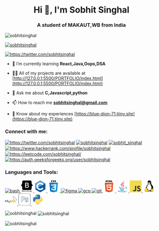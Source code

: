 <h1 align="center">Hi 👋, I'm Sobhit Singhal</h1>
<h3 align="center">A student of MAKAUT,WB from India</h3>

<p align="left"> <img src="https://komarev.com/ghpvc/?username=sobhitsinghal&label=Profile%20views&color=0e75b6&style=flat" alt="sobhitsinghal" /> </p>

<p align="left"> <a href="https://github.com/ryo-ma/github-profile-trophy"><img src="https://github-profile-trophy.vercel.app/?username=sobhitsinghal" alt="sobhitsinghal" /></a> </p>

<p align="left"> <a href="https://twitter.com/https://twitter.com/sobhitsinghal" target="blank"><img src="https://img.shields.io/twitter/follow/https://twitter.com/sobhitsinghal?logo=twitter&style=for-the-badge" alt="https://twitter.com/sobhitsinghal" /></a> </p>

- 🌱 I’m currently learning **React,Java,Oops,DSA**

- 👨‍💻 All of my projects are available at [http://127.0.0.1:5500/PORTFOLIO/index.html](http://127.0.0.1:5500/PORTFOLIO/index.html)

- 💬 Ask me about **C,Javascript,python**

- 📫 How to reach me **sobhitsinghal@gmail.com**

- 📄 Know about my experiences [https://blue-dion-71.tiiny.site](https://blue-dion-71.tiiny.site)

<h3 align="left">Connect with me:</h3>
<p align="left">
<a href="https://twitter.com/https://twitter.com/sobhitsinghal" target="blank"><img align="center" src="https://raw.githubusercontent.com/rahuldkjain/github-profile-readme-generator/master/src/images/icons/Social/twitter.svg" alt="https://twitter.com/sobhitsinghal" height="30" width="40" /></a>
<a href="https://linkedin.com/in/sobhitsinghal" target="blank"><img align="center" src="https://raw.githubusercontent.com/rahuldkjain/github-profile-readme-generator/master/src/images/icons/Social/linked-in-alt.svg" alt="sobhitsinghal" height="30" width="40" /></a>
<a href="https://instagram.com/sobhit_singhal" target="blank"><img align="center" src="https://raw.githubusercontent.com/rahuldkjain/github-profile-readme-generator/master/src/images/icons/Social/instagram.svg" alt="sobhit_singhal" height="30" width="40" /></a>
<a href="https://www.hackerrank.com/https://www.hackerrank.com/profile/sobhitsinghal" target="blank"><img align="center" src="https://raw.githubusercontent.com/rahuldkjain/github-profile-readme-generator/master/src/images/icons/Social/hackerrank.svg" alt="https://www.hackerrank.com/profile/sobhitsinghal" height="30" width="40" /></a>
<a href="https://www.leetcode.com/https://leetcode.com/sobhitsinghal/" target="blank"><img align="center" src="https://raw.githubusercontent.com/rahuldkjain/github-profile-readme-generator/master/src/images/icons/Social/leet-code.svg" alt="https://leetcode.com/sobhitsinghal/" height="30" width="40" /></a>
<a href="https://auth.geeksforgeeks.org/user/https://auth.geeksforgeeks.org/user/sobhitsinghal" target="blank"><img align="center" src="https://raw.githubusercontent.com/rahuldkjain/github-profile-readme-generator/master/src/images/icons/Social/geeks-for-geeks.svg" alt="https://auth.geeksforgeeks.org/user/sobhitsinghal" height="30" width="40" /></a>
</p>

<h3 align="left">Languages and Tools:</h3>
<p align="left"> <a href="https://www.gnu.org/software/bash/" target="_blank" rel="noreferrer"> <img src="https://www.vectorlogo.zone/logos/gnu_bash/gnu_bash-icon.svg" alt="bash" width="40" height="40"/> </a> <a href="https://getbootstrap.com" target="_blank" rel="noreferrer"> <img src="https://raw.githubusercontent.com/devicons/devicon/master/icons/bootstrap/bootstrap-plain-wordmark.svg" alt="bootstrap" width="40" height="40"/> </a> <a href="https://www.cprogramming.com/" target="_blank" rel="noreferrer"> <img src="https://raw.githubusercontent.com/devicons/devicon/master/icons/c/c-original.svg" alt="c" width="40" height="40"/> </a> <a href="https://www.w3schools.com/css/" target="_blank" rel="noreferrer"> <img src="https://raw.githubusercontent.com/devicons/devicon/master/icons/css3/css3-original-wordmark.svg" alt="css3" width="40" height="40"/> </a> <a href="https://www.figma.com/" target="_blank" rel="noreferrer"> <img src="https://www.vectorlogo.zone/logos/figma/figma-icon.svg" alt="figma" width="40" height="40"/> </a> <a href="https://cloud.google.com" target="_blank" rel="noreferrer"> <img src="https://www.vectorlogo.zone/logos/google_cloud/google_cloud-icon.svg" alt="gcp" width="40" height="40"/> </a> <a href="https://git-scm.com/" target="_blank" rel="noreferrer"> <img src="https://www.vectorlogo.zone/logos/git-scm/git-scm-icon.svg" alt="git" width="40" height="40"/> </a> <a href="https://www.w3.org/html/" target="_blank" rel="noreferrer"> <img src="https://raw.githubusercontent.com/devicons/devicon/master/icons/html5/html5-original-wordmark.svg" alt="html5" width="40" height="40"/> </a> <a href="https://www.java.com" target="_blank" rel="noreferrer"> <img src="https://raw.githubusercontent.com/devicons/devicon/master/icons/java/java-original.svg" alt="java" width="40" height="40"/> </a> <a href="https://developer.mozilla.org/en-US/docs/Web/JavaScript" target="_blank" rel="noreferrer"> <img src="https://raw.githubusercontent.com/devicons/devicon/master/icons/javascript/javascript-original.svg" alt="javascript" width="40" height="40"/> </a> <a href="https://www.linux.org/" target="_blank" rel="noreferrer"> <img src="https://raw.githubusercontent.com/devicons/devicon/master/icons/linux/linux-original.svg" alt="linux" width="40" height="40"/> </a> <a href="https://www.mysql.com/" target="_blank" rel="noreferrer"> <img src="https://raw.githubusercontent.com/devicons/devicon/master/icons/mysql/mysql-original-wordmark.svg" alt="mysql" width="40" height="40"/> </a> <a href="https://www.photoshop.com/en" target="_blank" rel="noreferrer"> <img src="https://raw.githubusercontent.com/devicons/devicon/master/icons/photoshop/photoshop-line.svg" alt="photoshop" width="40" height="40"/> </a> <a href="https://www.python.org" target="_blank" rel="noreferrer"> <img src="https://raw.githubusercontent.com/devicons/devicon/master/icons/python/python-original.svg" alt="python" width="40" height="40"/> </a> </p>

<p><img align="left" src="https://github-readme-stats.vercel.app/api/top-langs?username=sobhitsinghal&show_icons=true&locale=en&layout=compact" alt="sobhitsinghal" /></p>

<p>&nbsp;<img align="center" src="https://github-readme-stats.vercel.app/api?username=sobhitsinghal&show_icons=true&locale=en" alt="sobhitsinghal" /></p>

<p><img align="center" src="https://github-readme-streak-stats.herokuapp.com/?user=sobhitsinghal&" alt="sobhitsinghal" /></p>
